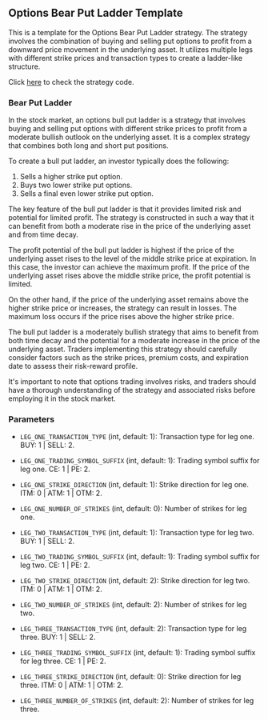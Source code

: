 ## Options Bear Put Ladder Template 

This is a template for the Options Bear Put Ladder strategy. The strategy involves the combination of buying and selling put options to profit from a downward price movement in the underlying asset. It utilizes multiple legs with different strike prices and transaction types to create a ladder-like structure.

Click [here](https://github.com/algobulls/pyalgostrategypool/blob/master/pyalgostrategypool/options_bear_put_ladder.py) to check the strategy code.


### Bear Put Ladder
In the stock market, an options bull put ladder is a strategy that involves buying and selling put options with different strike prices to profit from a moderate bullish outlook on the underlying asset. It is a complex strategy that combines both long and short put positions.

To create a bull put ladder, an investor typically does the following:

1. Sells a higher strike put option.
2. Buys two lower strike put options.
3. Sells a final even lower strike put option.

The key feature of the bull put ladder is that it provides limited risk and potential for limited profit. The strategy is constructed in such a way that it can benefit from both a moderate rise in the price of the underlying asset and from time decay.

The profit potential of the bull put ladder is highest if the price of the underlying asset rises to the level of the middle strike price at expiration. In this case, the investor can achieve the maximum profit. If the price of the underlying asset rises above the middle strike price, the profit potential is limited.

On the other hand, if the price of the underlying asset remains above the higher strike price or increases, the strategy can result in losses. The maximum loss occurs if the price rises above the higher strike price.

The bull put ladder is a moderately bullish strategy that aims to benefit from both time decay and the potential for a moderate increase in the price of the underlying asset. Traders implementing this strategy should carefully consider factors such as the strike prices, premium costs, and expiration date to assess their risk-reward profile.

It's important to note that options trading involves risks, and traders should have a thorough understanding of the strategy and associated risks before employing it in the stock market.


### Parameters

- `LEG_ONE_TRANSACTION_TYPE` (int, default: 1): Transaction type for leg one. BUY: 1 | SELL: 2.
- `LEG_ONE_TRADING_SYMBOL_SUFFIX` (int, default: 1): Trading symbol suffix for leg one. CE: 1 | PE: 2.
- `LEG_ONE_STRIKE_DIRECTION` (int, default: 1): Strike direction for leg one. ITM: 0 | ATM: 1 | OTM: 2.
- `LEG_ONE_NUMBER_OF_STRIKES` (int, default: 0): Number of strikes for leg one.

- `LEG_TWO_TRANSACTION_TYPE` (int, default: 1): Transaction type for leg two. BUY: 1 | SELL: 2.
- `LEG_TWO_TRADING_SYMBOL_SUFFIX` (int, default: 1): Trading symbol suffix for leg two. CE: 1 | PE: 2.
- `LEG_TWO_STRIKE_DIRECTION` (int, default: 2): Strike direction for leg two. ITM: 0 | ATM: 1 | OTM: 2.
- `LEG_TWO_NUMBER_OF_STRIKES` (int, default: 2): Number of strikes for leg two.

- `LEG_THREE_TRANSACTION_TYPE` (int, default: 2): Transaction type for leg three. BUY: 1 | SELL: 2.
- `LEG_THREE_TRADING_SYMBOL_SUFFIX` (int, default: 1): Trading symbol suffix for leg three. CE: 1 | PE: 2.
- `LEG_THREE_STRIKE_DIRECTION` (int, default: 0): Strike direction for leg three. ITM: 0 | ATM: 1 | OTM: 2.
- `LEG_THREE_NUMBER_OF_STRIKES` (int, default: 2): Number of strikes for leg three.



